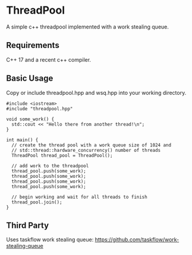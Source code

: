 # ThreadPool

A simple c++ threadpool implemented with a work stealing queue.

## Requirements
C++ 17 and a recent c++ compiler.

## Basic Usage
Copy or include threadpool.hpp and wsq.hpp into your working directory.

```
#include <iostream>
#include "threadpool.hpp"

void some_work() {
  std::cout << "Hello there from another thread!\n";
}

int main() {
  // create the thread pool with a work queue size of 1024 and 
  // std::thread::hardware_concurrency() number of threads
  ThreadPool thread_pool = ThreadPool();

  // add work to the threadpool
  thread_pool.push(some_work);
  thread_pool.push(some_work);
  thread_pool.push(some_work);
  thread_pool.push(some_work);

  // begin working and wait for all threads to finish
  thread_pool.join();
}
```

## Third Party
Uses taskflow work stealing queue: https://github.com/taskflow/work-stealing-queue
